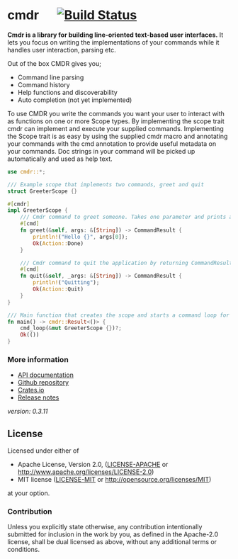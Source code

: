# cmdr &emsp; [![Build Status](https://github.com/mendelt/cmdr/workflows/Build/badge.svg)](https://github.com/mendelt/cmdr/actions?query=workflow%3ABuild+event%3Apush+branch%3Amaster)

**Cmdr is a library for building line-oriented text-based user interfaces.**
It lets you focus on writing the implementations of your commands while it handles user
interaction, parsing etc.

Out of the box CMDR gives you;
- Command line parsing
- Command history
- Help functions and discoverability
- Auto completion (not yet implemented)

To use CMDR you write the commands you want your user to interact with as functions on one or
more Scope types. By implementing the scope trait cmdr can implement and execute your supplied
commands.
Implementing the Scope trait is as easy by using the supplied cmdr macro and annotating your
commands with the cmd annotation to provide useful metadata on your commands. Doc strings in
your command will be picked up automatically and used as help text.

```rust
use cmdr::*;

/// Example scope that implements two commands, greet and quit
struct GreeterScope {}

#[cmdr]
impl GreeterScope {
    /// Cmdr command to greet someone. Takes one parameter and prints a greeting
    #[cmd]
    fn greet(&self, args: &[String]) -> CommandResult {
        println!("Hello {}", args[0]);
        Ok(Action::Done)
    }

    /// Cmdr command to quit the application by returning CommandResult::Quit
    #[cmd]
    fn quit(&self, _args: &[String]) -> CommandResult {
        println!("Quitting");
        Ok(Action::Quit)
    }
}

/// Main function that creates the scope and starts a command loop for it
fn main() -> cmdr::Result<()> {
    cmd_loop(&mut GreeterScope {})?;
    Ok(())
}
```
### More information
- [API documentation](https://docs.rs/cmdr/)
- [Github repository](https://github.com/mendelt/cmdr)
- [Crates.io](https://crates.io/crates/cmdr)
- [Release notes](https://github.com/mendelt/cmdr/releases)

*version: 0.3.11*
## License

Licensed under either of

 * Apache License, Version 2.0, ([LICENSE-APACHE](LICENSE-APACHE) or http://www.apache.org/licenses/LICENSE-2.0)
 * MIT license ([LICENSE-MIT](LICENSE-MIT) or http://opensource.org/licenses/MIT)

at your option.

### Contribution

Unless you explicitly state otherwise, any contribution intentionally submitted
for inclusion in the work by you, as defined in the Apache-2.0 license, shall be dual licensed as above, without any
additional terms or conditions.
